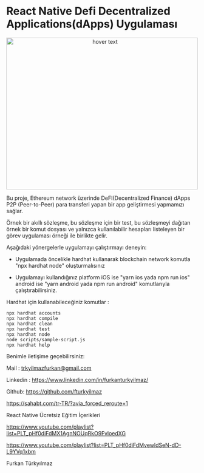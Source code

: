 # React Native Defi Decentralized Applications(dApps) Uygulaması

<p align="center">
  <img src="https://moralis.io/wp-content/uploads/2021/07/21_07_ETH_dApps.jpg" height="400" width="100%" title="hover text">
</p>

Bu proje, Ethereum network üzerinde DeFI(Decentralized Finance) dApps P2P (Peer-to-Peer) para transferi yapan bir app geliştirmesi yapmamızı sağlar. 

Örnek bir akıllı sözleşme, bu sözleşme için bir test, bu sözleşmeyi dağıtan örnek bir komut dosyası ve yalnızca kullanılabilir hesapları listeleyen bir görev uygulaması örneği ile birlikte gelir.


Aşağıdaki yönergelerle uygulamayı çalıştırmayı deneyin:

- Uygulamada öncelikle hardhat kullanarak blockchain network komutla "npx hardhat node" oluşturmalısınız 

- Uygulamayı kullandığınız platform iOS ise "yarn ios yada npm run ios" android ise  "yarn android yada npm run android" komutlarıyla çalıştırabilirsiniz.

Hardhat için kullanabileceğiniz komutlar : 

```shell
npx hardhat accounts
npx hardhat compile
npx hardhat clean
npx hardhat test
npx hardhat node
node scripts/sample-script.js
npx hardhat help
```

Benimle iletişime geçebilirsiniz:

Mail : trkyilmazfurkan@gmail.com

Linkedin : https://www.linkedin.com/in/furkanturkyilmaz/

Github: https://github.com/fturkyilmaz

https://sahabt.com/tr-TR/?avia_forced_reroute=1


React Native Ücretsiz Eğitim İçerikleri

https://www.youtube.com/playlist?list=PLT_pHf0diFdMX1AgnNOUqRkO9FvloedXG

https://www.youtube.com/playlist?list=PLT_pHf0diFdMvewldSeN-dD-L9YVq1xbm

Furkan Türkyılmaz
